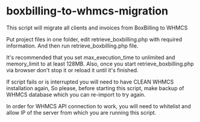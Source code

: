 # boxbilling-to-whmcs-migration
This script will migrate all clients and invoices from BoxBilling to WHMCS

Put project files in one folder, edit retrieve_boxbilling.php with required information. 
And then run retrieve_boxbilling.php file.

It's recommended that you set max_execution_time to unlimited and memory_limit to at least 128MB.
Also, once you start retrieve_boxbilling.php via browser don't stop it or reload it until it's finished.

If script fails or is interrupted you will need to have CLEAN WHMCS installation again, So please, before starting this script, make backup of WHMCS database which you can re-import to try again.

In order for WHMCS API connection to work, you will need to whitelist and allow IP of the server from which you are running this script.
